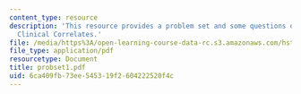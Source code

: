 ```yaml
---
content_type: resource
description: 'This resource provides a problem set and some questions on the topic:
  Clinical Correlates.'
file: /media/https%3A/open-learning-course-data-rc.s3.amazonaws.com/hst-176-cellular-and-molecular-immunology-fall-2005/6ca409fb73ee545319f2604222520f4c_probset1.pdf
file_type: application/pdf
resourcetype: Document
title: probset1.pdf
uid: 6ca409fb-73ee-5453-19f2-604222520f4c
---
```

